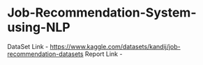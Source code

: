 # Job-Recommendation-System-using-NLP
DataSet Link - https://www.kaggle.com/datasets/kandij/job-recommendation-datasets
Report Link - 
